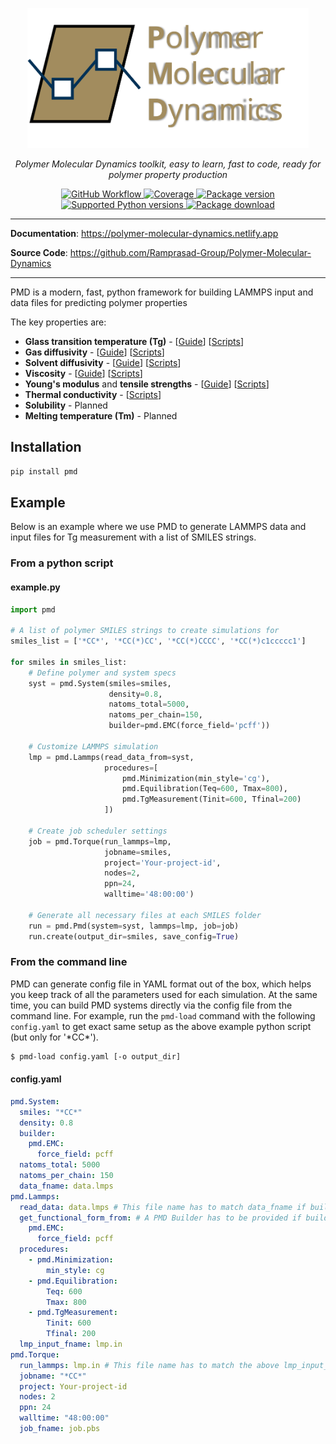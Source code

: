 <p align="center">
  <a href="https://polymer-molecular-dynamics.netlify.app/"><img src="https://github.com/Ramprasad-Group/Polymer-Molecular-Dynamics/raw/main/website/static/img/logo-with-text.svg" alt="PMD" width="450rem"></a>
</p>
<p align="center">
    <em>Polymer Molecular Dynamics toolkit, easy to learn, fast to code, ready for polymer property production</em>
</p>
<p align="center">
<a href="https://github.com/Ramprasad-Group/Polymer-Molecular-Dynamics/actions/workflows/main.yml/badge.svg?event=push" target="_blank">
    <img src="https://github.com/Ramprasad-Group/Polymer-Molecular-Dynamics/actions/workflows/main.yml/badge.svg?event=push" alt="GitHub Workflow">
</a>
<a href="https://coveralls.io/github/Ramprasad-Group/Polymer-Molecular-Dynamics" target="_blank">
    <img src="https://coveralls.io/repos/github/Ramprasad-Group/Polymer-Molecular-Dynamics/badge.svg?service=github" alt="Coverage">
</a>
<a href="https://pypi.python.org/pypi/pmd" target="_blank">
    <img src="http://img.shields.io/pypi/v/pmd.svg" alt="Package version">
</a>
<a href="https://pypi.org/project/pmd" target="_blank">
    <img src="https://img.shields.io/pypi/pyversions/pmd" alt="Supported Python versions">
</a>
<a href="https://pepy.tech/project/pmd" target="_blank">
    <img src="https://pepy.tech/badge/pmd" alt="Package download">
</a>
</p>

---

**Documentation**: <a href="https://polymer-molecular-dynamics.netlify.app" target="_blank">https://polymer-molecular-dynamics.netlify.app</a>

**Source Code**: <a href="https://github.com/Ramprasad-Group/Polymer-Molecular-Dynamics" target="_blank">https://github.com/Ramprasad-Group/Polymer-Molecular-Dynamics</a>

---

PMD is a modern, fast, python framework for building LAMMPS input and data files for predicting polymer properties

The key properties are:

- **Glass transition temperature (Tg)** - [[Guide](http://polymer-molecular-dynamics.netlify.app/docs/guides/glass-transition-temperature)] [[Scripts](https://github.com/Ramprasad-Group/Polymer-Molecular-Dynamics/tree/main/scripts/Tg)]
- **Gas diffusivity** - [[Guide](http://polymer-molecular-dynamics.netlify.app/docs/guides/gas-diffusivity)] [[Scripts](https://github.com/Ramprasad-Group/Polymer-Molecular-Dynamics/tree/main/scripts/Gas_diffusivity)]
- **Solvent diffusivity** - [[Guide](http://polymer-molecular-dynamics.netlify.app/docs/guides/solvent-diffusivity)] [[Scripts](https://github.com/Ramprasad-Group/Polymer-Molecular-Dynamics/tree/main/scripts/Solvent_diffusivity)]
- **Viscosity** - [[Guide](https://polymer-molecular-dynamics.netlify.app/docs/guides/viscosity)] [[Scripts](https://github.com/Ramprasad-Group/Polymer-Molecular-Dynamics/tree/main/scripts/Shear_deformation)]
- **Young's modulus** and **tensile strengths** - [[Guide](https://polymer-molecular-dynamics.netlify.app/docs/guides/mechanical-properties)] [[Scripts](https://github.com/Ramprasad-Group/Polymer-Molecular-Dynamics/tree/main/scripts/Tensile_deformation)]
- **Thermal conductivity** - [[Scripts](https://github.com/Ramprasad-Group/Polymer-Molecular-Dynamics/tree/main/scripts/HeatFluxMeasurement)]
- **Solubility** - Planned
- **Melting temperature (Tm)** - Planned

## Installation

```bash
pip install pmd
```

## Example

Below is an example where we use PMD to generate LAMMPS data and input files for Tg measurement with a list of SMILES strings.

### From a python script

#### example.py

```python
import pmd

# A list of polymer SMILES strings to create simulations for
smiles_list = ['*CC*', '*CC(*)CC', '*CC(*)CCCC', '*CC(*)c1ccccc1']

for smiles in smiles_list:
    # Define polymer and system specs
    syst = pmd.System(smiles=smiles,
                      density=0.8,
                      natoms_total=5000,
                      natoms_per_chain=150,
                      builder=pmd.EMC(force_field='pcff'))

    # Customize LAMMPS simulation
    lmp = pmd.Lammps(read_data_from=syst,
                     procedures=[
                         pmd.Minimization(min_style='cg'),
                         pmd.Equilibration(Teq=600, Tmax=800),
                         pmd.TgMeasurement(Tinit=600, Tfinal=200)
                     ])

    # Create job scheduler settings
    job = pmd.Torque(run_lammps=lmp,
                     jobname=smiles,
                     project='Your-project-id',
                     nodes=2,
                     ppn=24,
                     walltime='48:00:00')

    # Generate all necessary files at each SMILES folder
    run = pmd.Pmd(system=syst, lammps=lmp, job=job)
    run.create(output_dir=smiles, save_config=True)
```

### From the command line

PMD can generate config file in YAML format out of the box, which helps you keep track of all the parameters used for each simulation. At the same time, you can build PMD systems directly via the config file from the command line. For example, run the `pmd-load` command with the following `config.yaml` to get exact same setup as the above example python script (but only for '\*CC\*').

```bash
$ pmd-load config.yaml [-o output_dir]
```

#### config.yaml

```yaml
pmd.System:
  smiles: "*CC*"
  density: 0.8
  builder:
    pmd.EMC:
      force_field: pcff
  natoms_total: 5000
  natoms_per_chain: 150
  data_fname: data.lmps
pmd.Lammps:
  read_data: data.lmps # This file name has to match data_fname if build from a yaml file
  get_functional_form_from: # A PMD Builder has to be provided if build from a yaml file
    pmd.EMC:
      force_field: pcff
  procedures:
    - pmd.Minimization:
        min_style: cg
    - pmd.Equilibration:
        Teq: 600
        Tmax: 800
    - pmd.TgMeasurement:
        Tinit: 600
        Tfinal: 200
  lmp_input_fname: lmp.in
pmd.Torque:
  run_lammps: lmp.in # This file name has to match the above lmp_input_fname if build from a yaml file
  jobname: "*CC*"
  project: Your-project-id
  nodes: 2
  ppn: 24
  walltime: "48:00:00"
  job_fname: job.pbs
```
